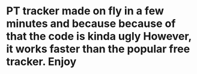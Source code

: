 
# PT tracker made on fly in a few minutes and because because of that the code is kinda ugly However, it works faster than the popular free tracker. Enjoy
